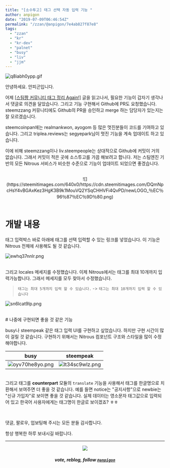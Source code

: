 ```yaml
---
title: "[소수투고] 태그 선택 자동 입력 기능 "
author: anpigon
date: "2019-07-09T06:46:54Z"
permalink: "/zzan/@anpigon/7e4ab827f87e8"
tags:
  - "zzan"
  - "kr"
  - "kr-dev"
  - "palnet"
  - "busy"
  - "liv"
  - "jjm"
---
```

![q8iabh0ypp.gif](https://img.esteem.ws/q8iabh0ypp.gif)

안녕하세요. 안피곤입니다.

어제 [\[스팀짱 커뮤니티 태그 정리 Again!\]](https://www.steemzzang.com/zzan/@rbaggo/again) 글을 읽고나서, 필요한 기능이 갑자기 생각나서 댓글로 의견을 달았습니다. 그리고 기능 구현해서 Github에 PR도 요청했습니다. steemzzang 커뮤니티에도 Github의 PR을 승인하고 merge 하는 담당자가 있는지는 잘 모르겠습니다.

steemcoinpan에는 realmankwon, ayogom 등 많은 멋진분들이 코드를 기여하고 있습니다. 그리고 triplea.reviews는 segyepark님이 멋진 기능을 계속 업데이트 하고 있습니다. 

이에 비해 steemzzang이나 liv.steempeople는 상대적으로 Github에 커밋이 거의 없습니다. 그래서 커밋이 적은 곳에 소스투고를 가끔 해보려고 합니다. 저는 스팀엔진 기반의 모든 Nitrous 서비스가 비슷한 수준으로 기능이 업데이트 되었으면 좋겠습니다.


<br>

<center>![](https://steemitimages.com/640x0/https://cdn.steemitimages.com/DQmNpcHsY4vBGAxKez3HgK3B9k1MouVQ2YSqCHHVFi4QvPD/newLOGO_％EC％96％87％EC％9D％80.png)</center>

<br>

# 개발 내용

태그 입력박스 바로 아래에 태그를 선택 입력할 수 있는 링크를 넣었습니다. 이 기능은 Nitrous 전체에 사용해도 될 것 같습니다. 

![ewhq37nnlr.png](https://img.esteem.ws/ewhq37nnlr.png)

<br>그리고 locales 메세지를 수정했습니다. 이제 Nitrous에서는 태그를 최대 10개까지 입력가능합니다. 그래서 메세지를 모두 찾아서 수정했습니다.
> `태그는 최대 5개까지 입력 할 수 있습니다.` -> `태그는 최대 10개까지 입력 할 수 있습니다`

![sn6lcat9lp.png](https://img.esteem.ws/sn6lcat9lp.png)

<br>
# 나중에 구현되면 좋을 것 같은 기능

busy나 steempeak 같은 태그 입력 UI를 구현하고 싶었습니다. 하지만 구현 시간이 많이 걸릴 것 같습니다. 구현하기 위해서는 Nitrous 컴포넌트 구조와 스타일을 많이 수정해야합니다. 


|busy|steempeak|
|-|-|
|![oyv70he8yo.png](https://img.esteem.ws/oyv70he8yo.png)|![lt34sc9wlz.png](https://img.esteem.ws/lt34sc9wlz.png)|

<br>그리고 태그를 **counterpart** 모듈의 `translate` 기능을 사용해서 태그를 한글명으로 치환해서 보여주면 더 좋을 것 같습니다. 예를 들면 notice는 "공지사항"으로 newbie는 "신규 가입자"로 보이면 좋을 것 같습니다. 실제 데이터는 영소문자 태그값으로 입력되어 있고 한국어 사용자에게는 태그명이 한글로 보이겠죠? ㅎㅎ


<br>

댓글, 팔로우, 업보팅해 주시는 모든 분들 감사합니다.

항상 행복한 하루 보내시길 바랍니다.

***

<center><img src='https://steemitimages.com/400x0/https://cdn.steemitimages.com/DQmQmWhMN6zNrLmKJRKhvSScEgWZmpb8zCeE2Gray1krbv6/BC054B6E-6F73-46D0-88E4-C88EB8167037.jpeg'><h5>vote, reblog, follow <code><a href='/@anpigon'>@anpigon</a></code></h5></center>
